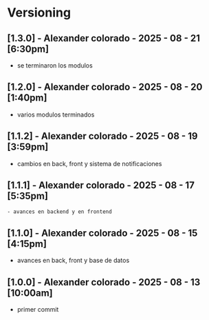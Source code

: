 # Versioning 

## [1.3.0] - Alexander colorado - 2025 - 08 - 21 [6:30pm]
- se terminaron los modulos

## [1.2.0] - Alexander colorado - 2025 - 08 - 20 [1:40pm]
- varios modulos terminados

## [1.1.2] - Alexander colorado - 2025 - 08 - 19 [3:59pm]
- cambios en back, front y sistema de notificaciones

## [1.1.1] - Alexander colorado - 2025 - 08 - 17 [5:35pm]
    - avances en backend y en frontend

## [1.1.0] - Alexander colorado - 2025 - 08 - 15 [4:15pm]
- avances en back, front y base de datos

## [1.0.0] - Alexander colorado - 2025 - 08 - 13 [10:00am]
- primer commit